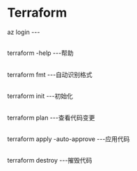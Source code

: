 # Terraform



az login                         ---
##
terraform -help                  ---帮助
##
terraform fmt                    ---自动识别格式
##
terraform init                   ---初始化
##
terraform plan                   ---查看代码变更
##
terraform apply -auto-approve    ---应用代码
##
terraform destroy                ---摧毁代码
##



